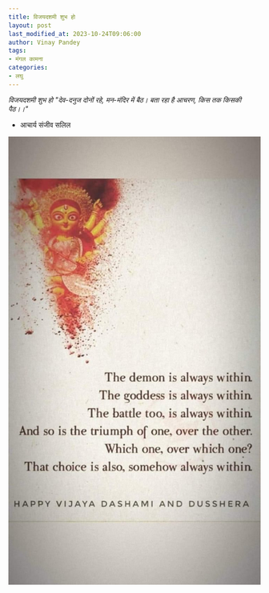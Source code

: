 ```yaml
---
title: विजयदशमी शुभ हो
layout: post
last_modified_at: 2023-10-24T09:06:00
author: Vinay Pandey
tags:
- मंगल कामना
categories:
- लघु
---
```

*विजयदशमी शुभ हो*
_"देव-दनुज दोनों रहे,_
_मन-मंदिर में बैठ।_
_बता रहा है आचरण,_
_किस तक किसकी पैठ।।"_
 - आचार्य संजीव सलिल


![IMG-20231024-WA0005.jpg](/images/IMG-20231024-WA0005.jpg)

